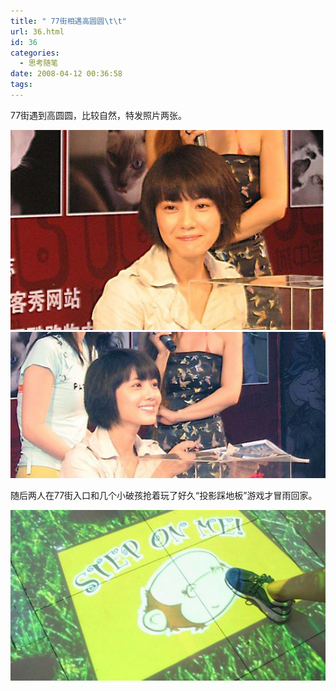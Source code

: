 ```yaml
---
title: " 77街相遇高圆圆\t\t"
url: 36.html
id: 36
categories:
  - 思考随笔
date: 2008-04-12 00:36:58
tags:
---
```


77街遇到高圆圆，比较自然，特发照片两张。

![yuanyuan2](../../images//2008/04/yuanyuan2.jpg) ![yuanyuan](../../images//2008/04/yuanyuan.jpg)

随后两人在77街入口和几个小破孩抢着玩了好久“投影踩地板”游戏才冒雨回家。

![game](../../images//2008/04/game.jpg)